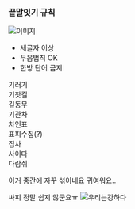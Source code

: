 


### 끝말잇기 규칙 ###

![이미지](https://pbs.twimg.com/media/CzzwMgRUUAASv8k.jpg)

- 세글자 이상
- 두음법칙 OK
- 한방 단어 금지

기러기</br>
기찻길</br>
길동무</br>
기관차</br>
차인표</br>
표피수집(?)</br>
집사</br>
사이다</br>
다람쥐</br>

이거 중간에 자꾸 섞이네요
귀여워요..

싸피 정말 쉽지 않군요ㅠ
![우리는강하다](https://s3.orbi.kr/data/file/united2/1a70c39bd7c04ff3add4e2eae649e8a8.png)